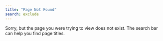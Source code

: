```yaml
---
title: "Page Not Found"
search: exclude
---  
```


Sorry, but the page you were trying to view does not exist. The search bar can help you find page titles.
